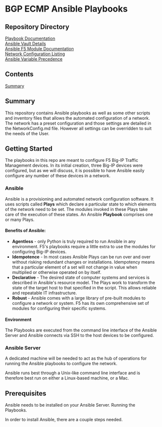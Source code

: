 # BGP ECMP Ansible Playbooks
## Repository Directory
[Playbook Documentation](docs/ANSIBLE_BGP-ECMP_PLAYBOOK_DOCUMENTATION.md)<br />
[Ansible Vault Details](docs/ANSIBLE_VAULT_DOCUMENTATION.md)<br />
[Ansible F5 Module Documentation](docs/MODULES.md)<br />
[Network Configuration Listing](docs/NETWORK_CONFIGURATION.md)<br />
[Ansible Variable Precedence](docs/VARIABLE_PRECEDENCE.md)<br />

## Contents
[Summary](#Summary)<br />
## Summary
This repository contains Ansible playbooks as well as some other scripts and inventory files that allows the automated configuration of a network.  The network has a preset configuration and those settings are detailed in the NetworkConfig.md file.  However all settings can be overridden to suit the needs of the User.

## Getting Started
The playbooks in this repo are meant to configure F5 Big-IP Traffic Management devices.  In its initial creation, three Big-IP devices were configured, but as we will discuss, it is possible to have Ansible easily configure any number of these devices in a network.

### Ansible
Ansible is a provisioning and automated network configuration software.  It uses scripts called __Plays__ which declare a particular state to which elements of the  network need to be set.  The modules invoked in these Plays take care of the execution of these states.  An Ansible __Playbook__ comprises one or many Plays.  

#### Benefits of Ansible:
- __Agentless__ - only Python is truly required to run Ansible in any environment.  F5's playbooks require a little extra to use the modules for configuring Big-IP devices.
- __Idempotence__ - In most cases Ansible Plays can be run over and over without risking redundant changes or installations.  Idempotency means that a particular element of a set will not change in value when multiplied or otherwise operated on by itself.
- __Declarative__ - The desired state of computer systems and services is described in Ansible's resource model.  The Plays work to transform the state of the target host to that specified in the script.  This allows reliable and repeatable IT infrastructure.
- __Robust__ - Ansible comes with a large library of pre-built modules to configure a network or system.  F5 has its own comprehensive set of modules for configuring their specific systems.

#### Environment
The Playbooks are executed from the command line interface of the Ansible Server and Ansible connects via SSH to the host devices to be configured.

### Ansible Server
A dedicated machine will be needed to act as the hub of operations for running the Ansible playbooks to configure the network.  

Ansible runs best through a Unix-like command line interface and is therefore best run on either a Linux-based machine, or a Mac. 

## Prerequisites
Ansible needs to be installed on your Ansible Server.
Running the Playbooks.

In order to install Ansible, there are a couple steps needed.
